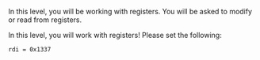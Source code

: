 
In this level, you will be working with registers. You will be asked to modify or read from registers.

In this level, you will work with registers! Please set the following:

`rdi = 0x1337`
